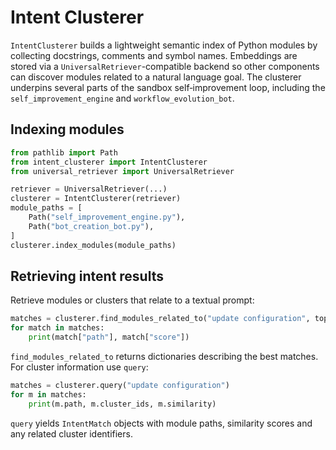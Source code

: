 # Intent Clusterer

`IntentClusterer` builds a lightweight semantic index of Python modules by
collecting docstrings, comments and symbol names.  Embeddings are stored via a
`UniversalRetriever`-compatible backend so other components can discover modules
related to a natural language goal.  The clusterer underpins several parts of
the sandbox self‑improvement loop, including the `self_improvement_engine` and
`workflow_evolution_bot`.

## Indexing modules

```python
from pathlib import Path
from intent_clusterer import IntentClusterer
from universal_retriever import UniversalRetriever

retriever = UniversalRetriever(...)
clusterer = IntentClusterer(retriever)
module_paths = [
    Path("self_improvement_engine.py"),
    Path("bot_creation_bot.py"),
]
clusterer.index_modules(module_paths)
```

## Retrieving intent results

Retrieve modules or clusters that relate to a textual prompt:

```python
matches = clusterer.find_modules_related_to("update configuration", top_k=5)
for match in matches:
    print(match["path"], match["score"])
```

`find_modules_related_to` returns dictionaries describing the best matches.  For
cluster information use `query`:

```python
matches = clusterer.query("update configuration")
for m in matches:
    print(m.path, m.cluster_ids, m.similarity)
```

`query` yields `IntentMatch` objects with module paths, similarity scores and
any related cluster identifiers.
